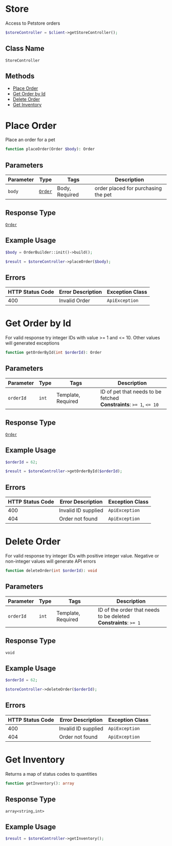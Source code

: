# Store

Access to Petstore orders

```php
$storeController = $client->getStoreController();
```

## Class Name

`StoreController`

## Methods

* [Place Order](../../doc/controllers/store.md#place-order)
* [Get Order by Id](../../doc/controllers/store.md#get-order-by-id)
* [Delete Order](../../doc/controllers/store.md#delete-order)
* [Get Inventory](../../doc/controllers/store.md#get-inventory)


# Place Order

Place an order for a pet

```php
function placeOrder(Order $body): Order
```

## Parameters

| Parameter | Type | Tags | Description |
|  --- | --- | --- | --- |
| `body` | [`Order`](../../doc/models/order.md) | Body, Required | order placed for purchasing the pet |

## Response Type

[`Order`](../../doc/models/order.md)

## Example Usage

```php
$body = OrderBuilder::init()->build();

$result = $storeController->placeOrder($body);
```

## Errors

| HTTP Status Code | Error Description | Exception Class |
|  --- | --- | --- |
| 400 | Invalid Order | `ApiException` |


# Get Order by Id

For valid response try integer IDs with value >= 1 and <= 10. Other values will generated exceptions

```php
function getOrderById(int $orderId): Order
```

## Parameters

| Parameter | Type | Tags | Description |
|  --- | --- | --- | --- |
| `orderId` | `int` | Template, Required | ID of pet that needs to be fetched<br>**Constraints**: `>= 1`, `<= 10` |

## Response Type

[`Order`](../../doc/models/order.md)

## Example Usage

```php
$orderId = 62;

$result = $storeController->getOrderById($orderId);
```

## Errors

| HTTP Status Code | Error Description | Exception Class |
|  --- | --- | --- |
| 400 | Invalid ID supplied | `ApiException` |
| 404 | Order not found | `ApiException` |


# Delete Order

For valid response try integer IDs with positive integer value. Negative or non-integer values will generate API errors

```php
function deleteOrder(int $orderId): void
```

## Parameters

| Parameter | Type | Tags | Description |
|  --- | --- | --- | --- |
| `orderId` | `int` | Template, Required | ID of the order that needs to be deleted<br>**Constraints**: `>= 1` |

## Response Type

`void`

## Example Usage

```php
$orderId = 62;

$storeController->deleteOrder($orderId);
```

## Errors

| HTTP Status Code | Error Description | Exception Class |
|  --- | --- | --- |
| 400 | Invalid ID supplied | `ApiException` |
| 404 | Order not found | `ApiException` |


# Get Inventory

Returns a map of status codes to quantities

```php
function getInventory(): array
```

## Response Type

`array<string,int>`

## Example Usage

```php
$result = $storeController->getInventory();
```

